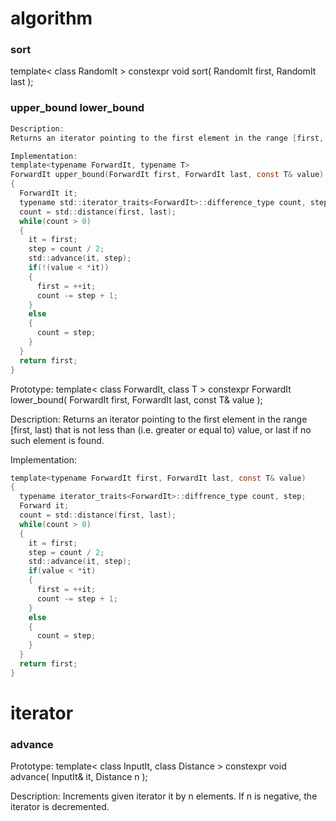 # algorithm
### sort
template< class RandomIt >
constexpr void sort( RandomIt first, RandomIt last );

### upper_bound  lower_bound 
```c
Description:
Returns an iterator pointing to the first element in the range [first, last) that is greater than value, or last if no such element is found.

Implementation:
template<typename ForwardIt, typename T>
ForwardIt upper_bound(ForwardIt first, ForwardIt last, const T& value)
{
  ForwardIt it;
  typename std::iterator_traits<ForwardIt>::difference_type count, step;
  count = std::distance(first, last);
  while(count > 0)
  {
    it = first;
    step = count / 2;
    std::advance(it, step);
    if(!(value < *it))
    {
      first = ++it;
      count -= step + 1;
    }
    else
    {
      count = step;
    }
  }
  return first;
}
```
Prototype:
template< class ForwardIt, class T >
constexpr ForwardIt lower_bound( ForwardIt first, ForwardIt last, const T& value );

Description:
Returns an iterator pointing to the first element in the range [first, last) that is not less than (i.e. greater or equal to) value, or last if no such element is found.

Implementation:
```c
template<typename ForwardIt first, ForwardIt last, const T& value)
{
  typename iterator_traits<ForwardIt>::diffrence_type count, step;
  Forward it;
  count = std::distance(first, last);
  while(count > 0)
  {
    it = first;
    step = count / 2;
    std::advance(it, step);
    if(value < *it)
    {
      first = ++it;
      count -= step + 1;
    }
    else
    {
      count = step;
    }
  }
  return first;
}
```




# iterator
### advance
Prototype: 
template< class InputIt, class Distance >
constexpr void advance( InputIt& it, Distance n );

Description:
Increments given iterator it by n elements.
If n is negative, the iterator is decremented.
